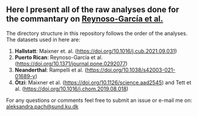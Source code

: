 ## Here I present all of the raw analyses done for the commantary on [Reynoso-García et al.](https://doi.org/10.1371/journal.pone.0292077)

The directory structure in this repository follows the order of the analyses. 
The datasets used in here are:
1. **Hallstatt**: Maixner et. al. (https://doi.org/10.1016/j.cub.2021.09.031)
2. **Puerto Rican**: Reynoso-García et al. (https://doi.org/10.1371/journal.pone.0292077)
3. **Neanderthal**: Rampelli et al. (https://doi.org/10.1038/s42003-021-01689-y)
4. **Ötzi**: Maixner et al. (https://doi.org/10.1126/science.aad2545) and Tett et al. (https://doi.org/10.1016/j.chom.2019.08.018)

For any questions or comments feel free to submit an issue or e-mail me on: aleksandra.pach@sund.ku.dk
